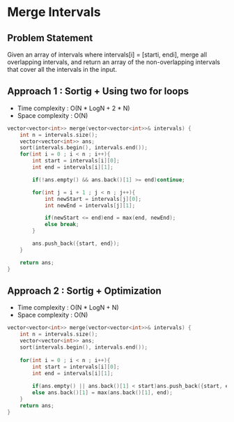 # Merge Intervals

## Problem Statement

Given an array of intervals where intervals[i] = [starti, endi], merge all overlapping intervals, and return an array of the non-overlapping intervals that cover all the intervals in the input.

## Approach 1 : Sortig + Using two for loops

- Time complexity : O(N \* LogN + 2 \* N)  
- Space complexity : O(N)

```cpp
vector<vector<int>> merge(vector<vector<int>>& intervals) {
    int n = intervals.size();
    vector<vector<int>> ans;
    sort(intervals.begin(), intervals.end());
    for(int i = 0 ; i < n ; i++){
        int start = intervals[i][0];
        int end = intervals[i][1];

        if(!ans.empty() && ans.back()[1] >= end)continue;

        for(int j = i + 1 ; j < n ; j++){
            int newStart = intervals[j][0];
            int newEnd = intervals[j][1];

            if(newStart <= end)end = max(end, newEnd);
            else break;
        }

        ans.push_back({start, end});
    }

    return ans;
}
```

## Approach 2 : Sortig + Optimization

- Time complexity : O(N \* LogN + N)  
- Space complexity : O(N)

```cpp
vector<vector<int>> merge(vector<vector<int>>& intervals) {
    int n = intervals.size();
    vector<vector<int>> ans;
    sort(intervals.begin(), intervals.end());
    
    for(int i = 0 ; i < n ; i++){
        int start = intervals[i][0];
        int end = intervals[i][1];
        
        if(ans.empty() || ans.back()[1] < start)ans.push_back({start, end});
        else ans.back()[1] = max(ans.back()[1], end);
    }
    return ans;
}
```
